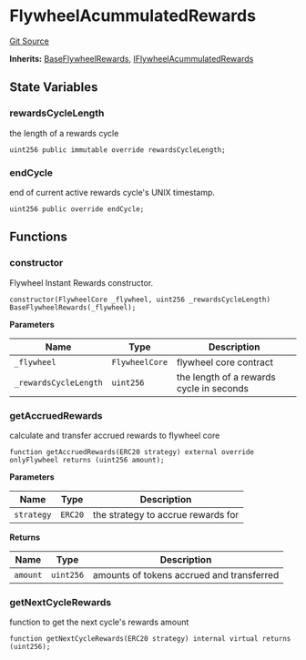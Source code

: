 # FlywheelAcummulatedRewards
[Git Source](https://github.com/Maia-DAO/test-env-V2/blob/84b5f9e8695c91ddb02f27bb3dfb1c652f55ced4/rewards/rewards/FlywheelAcummulatedRewards.sol)

**Inherits:**
[BaseFlywheelRewards](/rewards/base/BaseFlywheelRewards.sol/abstract.BaseFlywheelRewards.md), [IFlywheelAcummulatedRewards](/rewards/interfaces/IFlywheelAcummulatedRewards.sol/interface.IFlywheelAcummulatedRewards.md)


## State Variables
### rewardsCycleLength
the length of a rewards cycle


```solidity
uint256 public immutable override rewardsCycleLength;
```


### endCycle
end of current active rewards cycle's UNIX timestamp.


```solidity
uint256 public override endCycle;
```


## Functions
### constructor

Flywheel Instant Rewards constructor.


```solidity
constructor(FlywheelCore _flywheel, uint256 _rewardsCycleLength) BaseFlywheelRewards(_flywheel);
```
**Parameters**

|Name|Type|Description|
|----|----|-----------|
|`_flywheel`|`FlywheelCore`|flywheel core contract|
|`_rewardsCycleLength`|`uint256`|the length of a rewards cycle in seconds|


### getAccruedRewards

calculate and transfer accrued rewards to flywheel core


```solidity
function getAccruedRewards(ERC20 strategy) external override onlyFlywheel returns (uint256 amount);
```
**Parameters**

|Name|Type|Description|
|----|----|-----------|
|`strategy`|`ERC20`|the strategy to accrue rewards for|

**Returns**

|Name|Type|Description|
|----|----|-----------|
|`amount`|`uint256`|amounts of tokens accrued and transferred|


### getNextCycleRewards

function to get the next cycle's rewards amount


```solidity
function getNextCycleRewards(ERC20 strategy) internal virtual returns (uint256);
```

